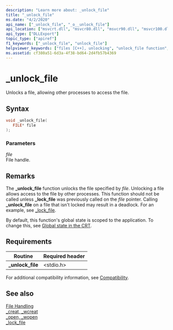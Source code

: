 ```yaml
---
description: "Learn more about: _unlock_file"
title: "_unlock_file"
ms.date: "4/2/2020"
api_name: ["_unlock_file", "_o__unlock_file"]
api_location: ["msvcrt.dll", "msvcr80.dll", "msvcr90.dll", "msvcr100.dll", "msvcr100_clr0400.dll", "msvcr110.dll", "msvcr110_clr0400.dll", "msvcr120.dll", "msvcr120_clr0400.dll", "ucrtbase.dll", "api-ms-win-crt-filesystem-l1-1-0.dll", "api-ms-win-crt-private-l1-1-0.dll"]
api_type: ["DLLExport"]
topic_type: ["apiref"]
f1_keywords: ["_unlock_file", "unlock_file"]
helpviewer_keywords: ["files [C++], unlocking", "unlock_file function", "_unlock_file function", "unlocking files"]
ms.assetid: cf380a51-6d3a-4f38-bd64-2d4fb57b4369
---
```

# _unlock_file

Unlocks a file, allowing other processes to access the file.

## Syntax

```C
void _unlock_file(
   FILE* file
);
```

### Parameters

*file*<br/>
File handle.

## Remarks

The **_unlock_file** function unlocks the file specified by *file*. Unlocking a file allows access to the file by other processes. This function should not be called unless **_lock_file** was previously called on the *file* pointer. Calling **_unlock_file** on a file that isn't locked may result in a deadlock. For an example, see [_lock_file](lock-file.md).

By default, this function's global state is scoped to the application. To change this, see [Global state in the CRT](../global-state.md).

## Requirements

|Routine|Required header|
|-------------|---------------------|
|**_unlock_file**|\<stdio.h>|

For additional compatibility information, see [Compatibility](../../c-runtime-library/compatibility.md).

## See also

[File Handling](../../c-runtime-library/file-handling.md)<br/>
[_creat, _wcreat](creat-wcreat.md)<br/>
[_open, _wopen](open-wopen.md)<br/>
[_lock_file](lock-file.md)<br/>
